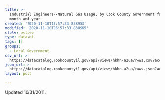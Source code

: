 ```yaml
---
title: >-
  Industrial Engineers--Natural Gas Usage, by Cook County Government facility,
  month and year
created: '2020-11-10T16:57:33.838953'
modified: '2020-11-10T16:57:33.838965'
state: active
type: dataset
tags: []
groups:
  - Local Government
csv_url: >-
  https://datacatalog.cookcountyil.gov/api/views/hkhn-a2ua/rows.csv?accessType=DOWNLOAD
json_url: >-
  https://datacatalog.cookcountyil.gov/api/views/hkhn-a2ua/rows.json?accessType=DOWNLOAD
layout: post

---
```

Updated 10/31/2011.
